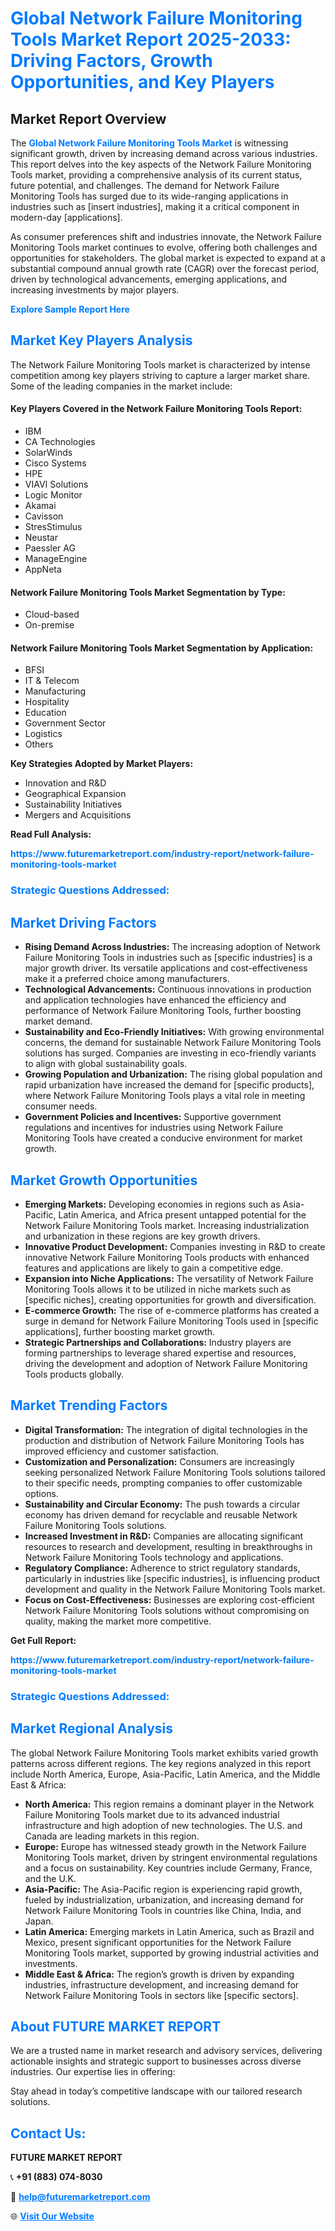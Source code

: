 <h1 style="color: #007BFF;">Global Network Failure Monitoring Tools Market Report 2025-2033: Driving Factors, Growth Opportunities, and Key Players</h1>

<section id="overview">
<h2>Market Report Overview</h2>
<p>The <a href="https://www.futuremarketreport.com/industry-report/network-failure-monitoring-tools-market" style="color: #007BFF; text-decoration: none;"><strong>Global Network Failure Monitoring Tools Market</strong></a> is witnessing significant growth, driven by increasing demand across various industries. This report delves into the key aspects of the Network Failure Monitoring Tools market, providing a comprehensive analysis of its current status, future potential, and challenges. The demand for Network Failure Monitoring Tools has surged due to its wide-ranging applications in industries such as [insert industries], making it a critical component in modern-day [applications].</p>
<p>As consumer preferences shift and industries innovate, the Network Failure Monitoring Tools market continues to evolve, offering both challenges and opportunities for stakeholders. The global market is expected to expand at a substantial compound annual growth rate (CAGR) over the forecast period, driven by technological advancements, emerging applications, and increasing investments by major players.</p>
</section>

<section id="overview">
<p><a href="https://www.futuremarketreport.com/request-sample/reportId=26027" style="color: #007BFF; text-decoration: none;"><strong>Explore Sample Report Here</strong></a></p>
</section>

<section id="key-players">
<h2 style="color: #007BFF;">Market Key Players Analysis</h2>
<p>The Network Failure Monitoring Tools market is characterized by intense competition among key players striving to capture a larger market share. Some of the leading companies in the market include:</p>
<h4>Key Players Covered in the Network Failure Monitoring Tools Report:</h4>
<ul><li>IBM</li><li>CA Technologies</li><li>SolarWinds</li><li>Cisco Systems</li><li>HPE</li><li>VIAVI Solutions</li><li>Logic Monitor</li><li>Akamai</li><li>Cavisson</li><li>StresStimulus</li><li>Neustar</li><li>Paessler AG</li><li>ManageEngine</li><li>AppNeta</li></ul>
<h4>Network Failure Monitoring Tools Market Segmentation by Type:</h4>
<ul><li>Cloud-based</li><li>On-premise</li></ul>

<h4>Network Failure Monitoring Tools Market Segmentation by Application:</h4>
<ul><li>BFSI</li><li>IT &amp; Telecom</li><li>Manufacturing</li><li>Hospitality</li><li>Education</li><li>Government Sector</li><li>Logistics</li><li>Others</li></ul>
<p><strong>Key Strategies Adopted by Market Players:</strong></p>
<ul>
<li>Innovation and R&D</li>
<li>Geographical Expansion</li>
<li>Sustainability Initiatives</li>
<li>Mergers and Acquisitions</li>
</ul>
</section>

<section>
<p><strong>Read Full Analysis: </strong></p><a href="https://www.futuremarketreport.com/industry-report/network-failure-monitoring-tools-market" style="color: #007BFF; text-decoration: none;"><strong>https://www.futuremarketreport.com/industry-report/network-failure-monitoring-tools-market</strong></a>
<h3 style="color: #007BFF;">Strategic Questions Addressed:</h3>
</section>

<section id="driving-factors">
<h2 style="color: #007BFF;">Market Driving Factors</h2>
<ul>
<li><strong>Rising Demand Across Industries:</strong> The increasing adoption of Network Failure Monitoring Tools in industries such as [specific industries] is a major growth driver. Its versatile applications and cost-effectiveness make it a preferred choice among manufacturers.</li>
<li><strong>Technological Advancements:</strong> Continuous innovations in production and application technologies have enhanced the efficiency and performance of Network Failure Monitoring Tools, further boosting market demand.</li>
<li><strong>Sustainability and Eco-Friendly Initiatives:</strong> With growing environmental concerns, the demand for sustainable Network Failure Monitoring Tools solutions has surged. Companies are investing in eco-friendly variants to align with global sustainability goals.</li>
<li><strong>Growing Population and Urbanization:</strong> The rising global population and rapid urbanization have increased the demand for [specific products], where Network Failure Monitoring Tools plays a vital role in meeting consumer needs.</li>
<li><strong>Government Policies and Incentives:</strong> Supportive government regulations and incentives for industries using Network Failure Monitoring Tools have created a conducive environment for market growth.</li>
</ul>
</section>

<section id="growth-opportunities">
<h2 style="color: #007BFF;">Market Growth Opportunities</h2>
<ul>
<li><strong>Emerging Markets:</strong> Developing economies in regions such as Asia-Pacific, Latin America, and Africa present untapped potential for the Network Failure Monitoring Tools market. Increasing industrialization and urbanization in these regions are key growth drivers.</li>
<li><strong>Innovative Product Development:</strong> Companies investing in R&D to create innovative Network Failure Monitoring Tools products with enhanced features and applications are likely to gain a competitive edge.</li>
<li><strong>Expansion into Niche Applications:</strong> The versatility of Network Failure Monitoring Tools allows it to be utilized in niche markets such as [specific niches], creating opportunities for growth and diversification.</li>
<li><strong>E-commerce Growth:</strong> The rise of e-commerce platforms has created a surge in demand for Network Failure Monitoring Tools used in [specific applications], further boosting market growth.</li>
<li><strong>Strategic Partnerships and Collaborations:</strong> Industry players are forming partnerships to leverage shared expertise and resources, driving the development and adoption of Network Failure Monitoring Tools products globally.</li>
</ul>
</section>

<section id="trending-factors">
<h2 style="color: #007BFF;">Market Trending Factors</h2>
<ul>
<li><strong>Digital Transformation:</strong> The integration of digital technologies in the production and distribution of Network Failure Monitoring Tools has improved efficiency and customer satisfaction.</li>
<li><strong>Customization and Personalization:</strong> Consumers are increasingly seeking personalized Network Failure Monitoring Tools solutions tailored to their specific needs, prompting companies to offer customizable options.</li>
<li><strong>Sustainability and Circular Economy:</strong> The push towards a circular economy has driven demand for recyclable and reusable Network Failure Monitoring Tools solutions.</li>
<li><strong>Increased Investment in R&D:</strong> Companies are allocating significant resources to research and development, resulting in breakthroughs in Network Failure Monitoring Tools technology and applications.</li>
<li><strong>Regulatory Compliance:</strong> Adherence to strict regulatory standards, particularly in industries like [specific industries], is influencing product development and quality in the Network Failure Monitoring Tools market.</li>
<li><strong>Focus on Cost-Effectiveness:</strong> Businesses are exploring cost-efficient Network Failure Monitoring Tools solutions without compromising on quality, making the market more competitive.</li>
</ul>
</section>

<section>
<p><strong>Get Full Report: </strong></p><a href="https://www.futuremarketreport.com/industry-report/network-failure-monitoring-tools-market" style="color: #007BFF; text-decoration: none;"><strong>https://www.futuremarketreport.com/industry-report/network-failure-monitoring-tools-market</strong></a>
<h3 style="color: #007BFF;">Strategic Questions Addressed:</h3>
</section>


<section id="regional-analysis">
<h2 style="color: #007BFF;">Market Regional Analysis</h2>
<p>The global Network Failure Monitoring Tools market exhibits varied growth patterns across different regions. The key regions analyzed in this report include North America, Europe, Asia-Pacific, Latin America, and the Middle East & Africa:</p>
<ul>
<li><strong>North America:</strong> This region remains a dominant player in the Network Failure Monitoring Tools market due to its advanced industrial infrastructure and high adoption of new technologies. The U.S. and Canada are leading markets in this region.</li>
<li><strong>Europe:</strong> Europe has witnessed steady growth in the Network Failure Monitoring Tools market, driven by stringent environmental regulations and a focus on sustainability. Key countries include Germany, France, and the U.K.</li>
<li><strong>Asia-Pacific:</strong> The Asia-Pacific region is experiencing rapid growth, fueled by industrialization, urbanization, and increasing demand for Network Failure Monitoring Tools in countries like China, India, and Japan.</li>
<li><strong>Latin America:</strong> Emerging markets in Latin America, such as Brazil and Mexico, present significant opportunities for the Network Failure Monitoring Tools market, supported by growing industrial activities and investments.</li>
<li><strong>Middle East & Africa:</strong> The region’s growth is driven by expanding industries, infrastructure development, and increasing demand for Network Failure Monitoring Tools in sectors like [specific sectors].</li>
</ul>
</section>

<footer>
<h2 style="color: #007BFF;">About FUTURE MARKET REPORT</h2>
<p>We are a trusted name in market research and advisory services, delivering actionable insights and strategic support to businesses across diverse industries. Our expertise lies in offering:</p>

<p>Stay ahead in today’s competitive landscape with our tailored research solutions.</p>

<h2 style="color: #007BFF;">Contact Us:</h2>
<p><strong>FUTURE MARKET REPORT</strong></p>
<p>📞 <strong>+91 (883) 074-8030</strong></p>
<p>📧 <strong><a href="mailto:help@futuremarketreport.com" style="color: #007BFF;">help@futuremarketreport.com</a></strong></p>
<p>🌐 <strong><a href="https://www.futuremarketreport.com/" style="color: #007BFF;">Visit Our Website</a></strong></p>
</footer>